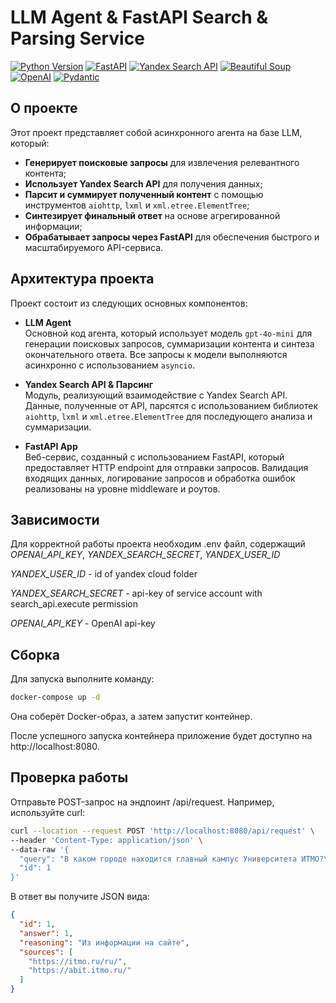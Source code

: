 # LLM Agent & FastAPI Search & Parsing Service

[![Python Version](https://img.shields.io/badge/Python-3.12.4%2B-blue.svg)](https://www.python.org/)
[![FastAPI](https://img.shields.io/badge/FastAPI-v0.115.8-blue.svg)](https://fastapi.tiangolo.com/)
[![Yandex Search API](https://img.shields.io/badge/Yandex_Search_API-XML--based-orange.svg)](https://yandex.com/dev/xml/)
[![Beautiful Soup](https://img.shields.io/badge/Beautiful_Soup-v4.12.3-green.svg)](https://www.crummy.com/software/BeautifulSoup/)
[![OpenAI](https://img.shields.io/badge/OpenAI-API-blue.svg)](https://openai.com/)
[![Pydantic](https://img.shields.io/badge/Pydantic-v2.10.6-blue.svg)](https://pydantic-docs.helpmanual.io/)

## О проекте

Этот проект представляет собой асинхронного агента на базе LLM, который:
- **Генерирует поисковые запросы** для извлечения релевантного контента;
- **Использует Yandex Search API** для получения данных;
- **Парсит и суммирует полученный контент** с помощью инструментов `aiohttp`, `lxml` и `xml.etree.ElementTree`;
- **Синтезирует финальный ответ** на основе агрегированной информации;
- **Обрабатывает запросы через FastAPI** для обеспечения быстрого и масштабируемого API-сервиса.

## Архитектура проекта

Проект состоит из следующих основных компонентов:

- **LLM Agent**  
  Основной код агента, который использует модель `gpt-4o-mini` для генерации поисковых запросов, суммаризации контента и синтеза окончательного ответа. Все запросы к модели выполняются асинхронно с использованием `asyncio`.

- **Yandex Search API & Парсинг**  
  Модуль, реализующий взаимодействие с Yandex Search API. Данные, полученные от API, парсятся с использованием библиотек `aiohttp`, `lxml` и `xml.etree.ElementTree` для последующего анализа и суммаризации.

- **FastAPI App**  
  Веб-сервис, созданный с использованием FastAPI, который предоставляет HTTP endpoint для отправки запросов. Валидация входящих данных, логирование запросов и обработка ошибок реализованы на уровне middleware и роутов.

## Зависимости

Для корректной работы проекта необходим .env файл, содержащий _OPENAI_API_KEY_, _YANDEX_SEARCH_SECRET_, _YANDEX_USER_ID_

_YANDEX_USER_ID_ - id of yandex cloud folder

_YANDEX_SEARCH_SECRET_ - api-key of service account with search_api.execute permission

_OPENAI_API_KEY_ - OpenAI api-key

## Сборка
Для запуска выполните команду:

```bash
docker-compose up -d
```
Она соберёт Docker-образ, а затем запустит контейнер.

После успешного запуска контейнера приложение будет доступно на http://localhost:8080.

## Проверка работы
Отправьте POST-запрос на эндпоинт /api/request. Например, используйте curl:

```bash
curl --location --request POST 'http://localhost:8080/api/request' \
--header 'Content-Type: application/json' \
--data-raw '{
  "query": "В каком городе находится главный кампус Университета ИТМО?\n1. Москва\n2. Санкт-Петербург\n3. Екатеринбург\n4. Нижний Новгород",
  "id": 1
}'
```
В ответ вы получите JSON вида:

```json
{
  "id": 1,
  "answer": 1,
  "reasoning": "Из информации на сайте",
  "sources": [
    "https://itmo.ru/ru/",
    "https://abit.itmo.ru/"
  ]
}
```
